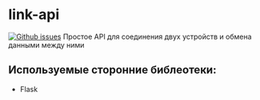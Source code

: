 # link-api
[![Github issues](https://img.shields.io/github/issues/aiogram/aiogram.svg?style=flat-square)](https://github.com/cd-con/link-api/issues)
Простое API для соединения двух устройств и обмена данными между ними 

## Используемые сторонние библеотеки:
* Flask
